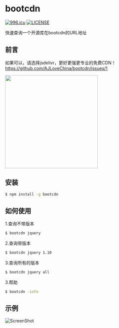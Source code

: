 # bootcdn
[![996.icu](https://img.shields.io/badge/link-996.icu-red.svg)](https://996.icu)
[![LICENSE](https://img.shields.io/badge/license-NPL%20(The%20996%20Prohibited%20License)-blue.svg)](https://github.com/996icu/996.ICU/blob/master/LICENSE)

快速查询一个开源库在bootcdn的URL地址

## 前言
如果可以，请选择jsdelivr，更好更强更专业的免费CDN！ https://github.com/AJLoveChina/bootcdn/issues/1

<a href="https://asciinema.org/a/UFYyfYoULErlqDjVq7ggxDZW3" target="_blank"><img src="https://asciinema.org/a/UFYyfYoULErlqDjVq7ggxDZW3.svg" width=300 /></a>


## 安装

```bash
$ npm install -g bootcdn
```

## 如何使用

1.查询不带版本
```bash
$ bootcdn jquery
```

2.查询带版本
```bash
$ bootcdn jquery 1.10
```

3.查询所有的版本
```bash
$ bootcdn jquery all
```

3.帮助
```bash
$ bootcdn -info
```

## 示例
![ScreenShot](https://raw.github.com/AJLoveChina/bootcdn/master/test/bootcdn.gif?t=2018年5月2日)
